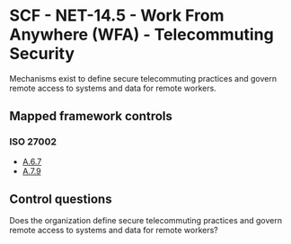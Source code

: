 # SCF - NET-14.5 - Work From Anywhere (WFA) - Telecommuting Security
Mechanisms exist to define secure telecommuting practices and govern remote access to systems and data for remote workers. 
## Mapped framework controls
### ISO 27002
- [A.6.7](../iso27002/a-6.md#a67)
- [A.7.9](../iso27002/a-7.md#a79)
  
## Control questions
Does the organization define secure telecommuting practices and govern remote access to systems and data for remote workers? 
  